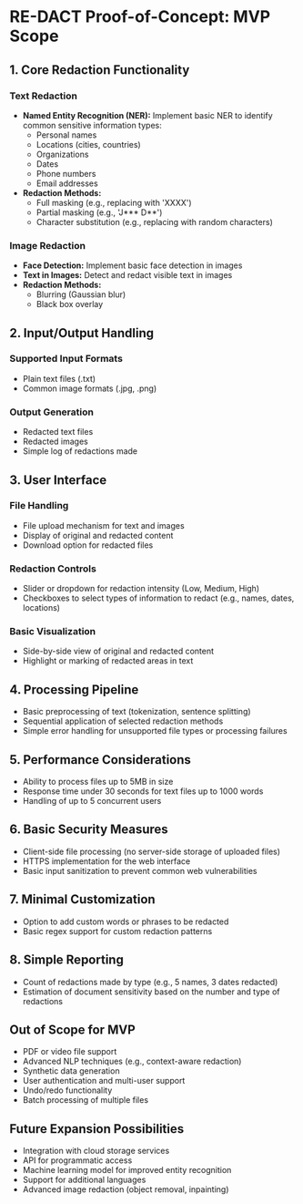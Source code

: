 # RE-DACT Proof-of-Concept: MVP Scope

## 1. Core Redaction Functionality

### Text Redaction
- **Named Entity Recognition (NER):** Implement basic NER to identify common sensitive information types:
  - Personal names
  - Locations (cities, countries)
  - Organizations
  - Dates
  - Phone numbers
  - Email addresses
- **Redaction Methods:**
  - Full masking (e.g., replacing with 'XXXX')
  - Partial masking (e.g., 'J*** D**')
  - Character substitution (e.g., replacing with random characters)

### Image Redaction
- **Face Detection:** Implement basic face detection in images
- **Text in Images:** Detect and redact visible text in images
- **Redaction Methods:**
  - Blurring (Gaussian blur)
  - Black box overlay

## 2. Input/Output Handling

### Supported Input Formats
- Plain text files (.txt)
- Common image formats (.jpg, .png)

### Output Generation
- Redacted text files
- Redacted images
- Simple log of redactions made

## 3. User Interface

### File Handling
- File upload mechanism for text and images
- Display of original and redacted content
- Download option for redacted files

### Redaction Controls
- Slider or dropdown for redaction intensity (Low, Medium, High)
- Checkboxes to select types of information to redact (e.g., names, dates, locations)

### Basic Visualization
- Side-by-side view of original and redacted content
- Highlight or marking of redacted areas in text

## 4. Processing Pipeline

- Basic preprocessing of text (tokenization, sentence splitting)
- Sequential application of selected redaction methods
- Simple error handling for unsupported file types or processing failures

## 5. Performance Considerations

- Ability to process files up to 5MB in size
- Response time under 30 seconds for text files up to 1000 words
- Handling of up to 5 concurrent users

## 6. Basic Security Measures

- Client-side file processing (no server-side storage of uploaded files)
- HTTPS implementation for the web interface
- Basic input sanitization to prevent common web vulnerabilities

## 7. Minimal Customization

- Option to add custom words or phrases to be redacted
- Basic regex support for custom redaction patterns

## 8. Simple Reporting

- Count of redactions made by type (e.g., 5 names, 3 dates redacted)
- Estimation of document sensitivity based on the number and type of redactions

## Out of Scope for MVP

- PDF or video file support
- Advanced NLP techniques (e.g., context-aware redaction)
- Synthetic data generation
- User authentication and multi-user support
- Undo/redo functionality
- Batch processing of multiple files

## Future Expansion Possibilities

- Integration with cloud storage services
- API for programmatic access
- Machine learning model for improved entity recognition
- Support for additional languages
- Advanced image redaction (object removal, inpainting)

